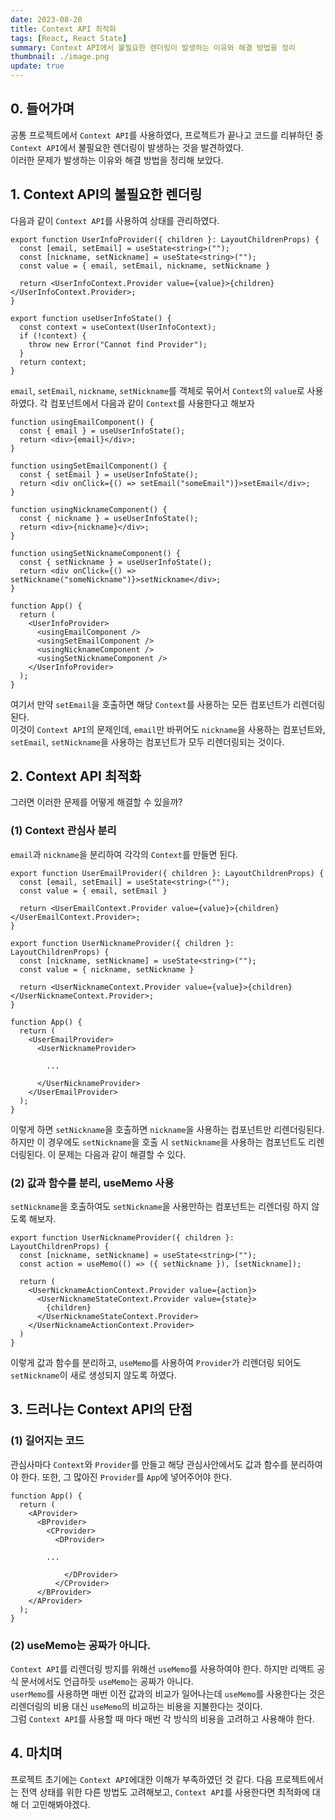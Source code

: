 ```yaml
---
date: 2023-08-20
title: Context API 최적화
tags: [React, React State]
summary: Context API에서 불필요한 렌더링이 발생하는 이유와 해결 방법을 정리
thumbnail: ./image.png
update: true
---
```


## 0. 들어가며
공통 프로젝트에서 `Context API`를 사용하였다, 프로젝트가 끝나고 코드를 리뷰하던 중 `Context API`에서 불필요한 렌더링이 발생하는 것을 발견하였다.  
이러한 문제가 발생하는 이유와 해결 방법을 정리해 보았다.  

## 1. Context API의 불필요한 렌더링
다음과 같이 `Context API`를 사용하여 상태를 관리하였다.
```tsx
export function UserInfoProvider({ children }: LayoutChildrenProps) {
  const [email, setEmail] = useState<string>("");
  const [nickname, setNickname] = useState<string>("");
  const value = { email, setEmail, nickname, setNickname }

  return <UserInfoContext.Provider value={value}>{children}</UserInfoContext.Provider>;
}

export function useUserInfoState() {
  const context = useContext(UserInfoContext);
  if (!context) {
    throw new Error("Cannot find Provider");
  }
  return context;
}
```   
`email`, `setEmail`, `nickname`, `setNickname`를 객체로 묶어서 `Context`의 `value`로 사용하였다. 
각 컴포넌트에서 다음과 같이 `Context`를 사용한다고 해보자

```tsx
function usingEmailComponent() {
  const { email } = useUserInfoState();
  return <div>{email}</div>;
}
```

```tsx
function usingSetEmailComponent() {
  const { setEmail } = useUserInfoState();
  return <div onClick={() => setEmail("someEmail")}>setEmail</div>;
}
```

```tsx
function usingNicknameComponent() {
  const { nickname } = useUserInfoState();
  return <div>{nickname}</div>;
}
```

```tsx
function usingSetNicknameComponent() {
  const { setNickname } = useUserInfoState();
  return <div onClick={() => setNickname("someNickname")}>setNickname</div>;
}
```

```tsx
function App() {
  return (
    <UserInfoProvider>
      <usingEmailComponent />
      <usingSetEmailComponent />
      <usingNicknameComponent />
      <usingSetNicknameComponent />
    </UserInfoProvider>
  );
}
```
여기서 만약 `setEmail`을 호출하면 해당 `Context`를 사용하는 모든 컴포넌트가 리렌더링된다.  
이것이 `Context API`의 문제인데, `email`만 바뀌어도 `nickname`을 사용하는 컴포넌트와, `setEmail`, `setNickname`을 사용하는 컴포넌트가 모두 리렌더링되는 것이다.

## 2. Context API 최적화
그러면 이러한 문제를 어떻게 해결할 수 있을까?

### (1) Context 관심사 분리
`email`과 `nickname`을 분리하여 각각의 `Context`를 만들면 된다.  
```tsx
export function UserEmailProvider({ children }: LayoutChildrenProps) {
  const [email, setEmail] = useState<string>("");
  const value = { email, setEmail }

  return <UserEmailContext.Provider value={value}>{children}</UserEmailContext.Provider>;
}
```

```tsx
export function UserNicknameProvider({ children }: LayoutChildrenProps) {
  const [nickname, setNickname] = useState<string>("");
  const value = { nickname, setNickname }

  return <UserNicknameContext.Provider value={value}>{children}</UserNicknameContext.Provider>;
}
```

```tsx
function App() {
  return (
    <UserEmailProvider>
      <UserNicknameProvider>

        ...

      </UserNicknameProvider>
    </UserEmailProvider>
  );
}
```
이렇게 하면 `setNickname`을 호출하면 `nickname`을 사용하는 컴포넌트만 리렌더링된다.  
하지만 이 경우에도 `setNickname`을 호출 시 `setNickname`을 사용하는 컴포넌트도 리렌더링된다. 이 문제는 다음과 같이 해결할 수 있다.

### (2) 값과 함수를 분리, useMemo 사용
`setNickname`을 호출하여도 `setNickname`을 사용만하는 컴포넌트는 리렌더링 하지 않도록 해보자.
```tsx
export function UserNicknameProvider({ children }: LayoutChildrenProps) {
  const [nickname, setNickname] = useState<string>("");
  const action = useMemo(() => ({ setNickname }), [setNickname]);

  return (
    <UserNicknameActionContext.Provider value={action}>
      <UserNicknameStateContext.Provider value={state}>
        {children}
      </UserNicknameStateContext.Provider>
    </UserNicknameActionContext.Provider>
  )
}
```
이렇게 값과 함수를 분리하고, `useMemo`를 사용하여 `Provider`가 리렌더링 되어도 `setNickname`이 새로 생성되지 않도록 하였다.

## 3. 드러나는 Context API의 단점

### (1) 길어지는 코드
관심사마다 `Context`와 `Provider`를 만들고 해당 관심사안에서도 값과 함수를 분리하여야 한다.
또한, 그 많아진 `Provider`를 `App`에 넣어주어야 한다.

```tsx
function App() {
  return (
    <AProvider>
      <BProvider>
        <CProvider>
          <DProvider>

        ...
          
            </DProvider>
          </CProvider>
      </BProvider>
    </AProvider>
  );
}
```

### (2) useMemo는 공짜가 아니다.
`Context API`를 리렌더링 방지를 위해선 `useMemo`를 사용하여야 한다. 하지만 리액트 공식 문서에서도 언급하듯 `useMemo`는 공짜가 아니다.  
`userMemo`를 사용하면 매번 이전 값과의 비교가 일어나는데 `useMemo`를 사용한다는 것은 리렌더링의 비용 대신 `useMemo`의 비교하는 비용을 지불한다는 것이다.  
그럼 `Context API`를 사용할 때 마다 매번 각 방식의 비용을 고려하고 사용해야 한다.

## 4. 마치며
프로젝트 초기에는 `Context API`에대한 이해가 부족하였던 것 같다. 다음 프로젝트에서는 전역 상태를 위한 다른 방법도 고려해보고, `Context API`를 사용한다면 최적화에 대해 더 고민해봐야겠다.

